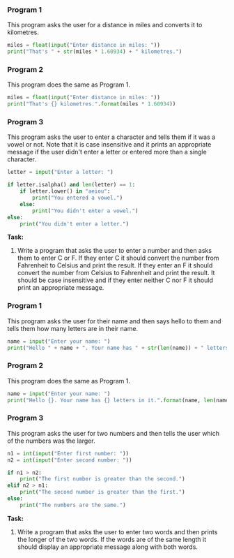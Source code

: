 ### Program 1

This program asks the user for a distance in miles and converts it to kilometres.

```Python
miles = float(input("Enter distance in miles: "))
print("That's " + str(miles * 1.60934) + " kilometres.")
```

### Program 2

This program does the same as Program 1.

```Python
miles = float(input("Enter distance in miles: "))
print("That's {} kilometres.".format(miles * 1.60934))
```

### Program 3

This program asks the user to enter a character and tells them if it was a vowel or not. Note that it is case insensitive and it prints an appropriate message if the user didn't enter a letter or entered more than a single character.

```Python
letter = input("Enter a letter: ")

if letter.isalpha() and len(letter) == 1:
    if letter.lower() in "aeiou":
        print("You entered a vowel.")
    else:
        print("You didn't enter a vowel.")
else:
    print("You didn't enter a letter.")
```

**Task:**

1. Write a program that asks the user to enter a number and then asks them to enter C or F. If they enter C it should convert the number from Fahrenheit to Celsius and print the result. If they enter an F it should convert the number from Celsius to Fahrenheit and print the result. It should be case insensitive and if they enter neither C nor F it should print an appropriate message.

### Program 1

This program asks the user for their name and then says hello to them and tells them how many letters are in their name.

```Python
name = input("Enter your name: ")
print("Hello " + name + ". Your name has " + str(len(name)) + " letters in it.")
```

### Program 2

This program does the same as Program 1.

```Python
name = input("Enter your name: ")
print("Hello {}. Your name has {} letters in it.".format(name, len(name)))
```

### Program 3

This program asks the user for two numbers and then tells the user which of the numbers was the larger.

```Python
n1 = int(input("Enter first number: "))
n2 = int(input("Enter second number: "))

if n1 > n2:
    print("The first number is greater than the second.")
elif n2 > n1:
    print("The second number is greater than the first.")
else:
    print("The numbers are the same.")
```

**Task:**

1. Write a program that asks the user to enter two words and then prints the longer of the two words. If the words are of the same length it should display an appropriate message along with both words.
<!--stackedit_data:
eyJoaXN0b3J5IjpbMTQxODcxMTUzNSwxNDE4NzExNTM1XX0=
-->